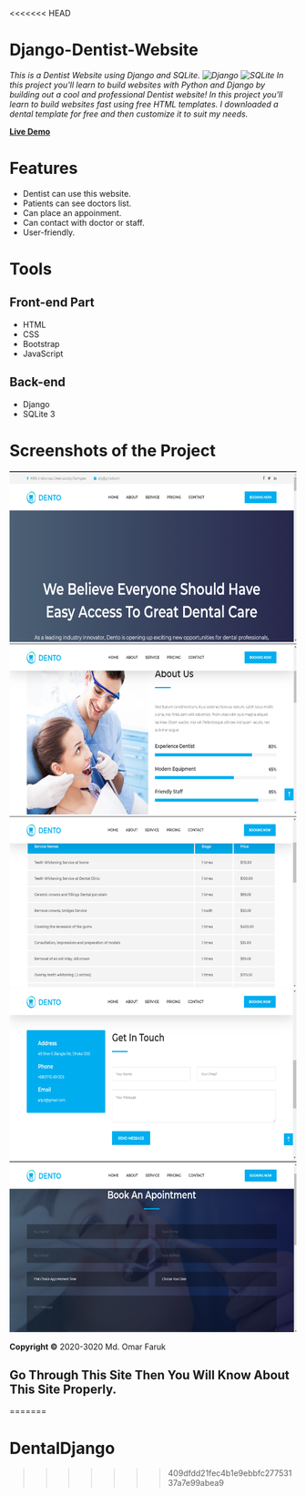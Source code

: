 <<<<<<< HEAD
# Django-Dentist-Website
*This is a Dentist Website using Django and SQLite. ![Django](https://img.shields.io/badge/-Django-%23092E20?style=flat-square&logo=Django&logoColor=white) ![SQLite](https://img.shields.io/badge/-SQLite-%23003B57?style=flat-square&logo=SQLite) In this project you'll learn to build websites with Python and Django by building out a cool and professional Dentist website! In this project you'll learn to build websites fast using free HTML templates.  I downloaded a dental template for free and then customize it to suit my needs.*

**[Live Demo](http://omar022.herokuapp.com/)**

# Features
* Dentist can use this website.
* Patients can see doctors list.
* Can place an appoinment.
* Can contact with doctor or staff.
* User-friendly.

# Tools
## Front-end Part
* HTML
* CSS
* Bootstrap
* JavaScript
## Back-end
* Django
* SQLite 3


# Screenshots of the Project
<p align="center">
  <img width="660" height="300" src="static/ss/a.png">
  <img width="660" height="300" src="static/ss/b.png">
  <img width="660" height="300" src="static/ss/c.png">
  <img width="660" height="300" src="static/ss/d.png">
  <img width="660" height="300" src="static/ss/e.png">
</p>

**Copyright ©** 2020-3020 Md. Omar Faruk

## Go Through This Site Then You Will Know About This Site Properly.
=======
# DentalDjango
>>>>>>> 409dfdd21fec4b1e9ebbfc27753137a7e99abea9
